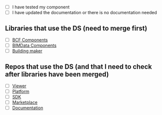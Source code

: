 - [ ] I have tested my component
- [ ] I have updated the documentation or there is no documentation needed

## Libraries that use the DS (need to merge first)

- [ ] [BCF Components](https://github.com/bimdata/bcf-components)
- [ ] [BIMData Components](https://github.com/bimdata/bimdata-components)
- [ ] [Building maker](https://github.com/bimdata/building-maker)

## Repos that use the DS (and that I need to check after libraries have been merged)

- [ ] [Viewer](https://github.com/bimdata/viewer)
- [ ] [Platform](https://github.com/bimdata/platform)
- [ ] [SDK](https://github.com/bimdata/bimdata-viewer-sdk)
- [ ] [Marketplace](https://github.com/bimdata/marketplace-front)
- [ ] [Documentation](https://github.com/bimdata/documentation)
